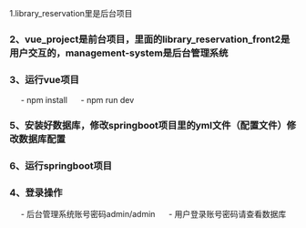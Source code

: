 1.library_reservation里是后台项目
### 2、vue_project是前台项目，里面的library_reservation_front2是用户交互的，management-system是后台管理系统
### 3、运行vue项目
      - npm install
      - npm run dev
### 5、安装好数据库，修改springboot项目里的yml文件（配置文件）修改数据库配置
### 6、运行springboot项目
### 4、登录操作
      - 后台管理系统账号密码admin/admin
      - 用户登录账号密码请查看数据库
